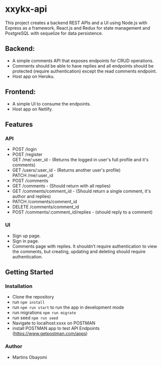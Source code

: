 # xxykx-api

This project creates a backend REST APIs and a UI using Node.js with Express as a framework, React.js and Redux for state management and PostgreSQL with sequelize for data persistence.

## Backend:
- A simple comments API that exposes endpoints for CRUD operations.
- Comments should be able to have replies and all endpoints should be protected
(require authentication) except the read comments endpoint.
- Host app on Heroku.

## Frontend:
- A simple UI to consume the endpoints.
- Host app on Netlify.

## Features
### API
<ul>
<li> POST /login</li>
<li> POST /register</li>
<l1> GET /me/:user_id - (Returns the logged in user's full profile and it's comments)</li>
<li> GET /users/:user_id - (Returns another user's profile) </li>
<l1> PATCH /me/:user_id </li>
<li> POST /comments</li>
<li> GET /comments - (Should return with all replies)</li>
<li> GET /comments/comment_id - (Should return a single comment, it's author and replies)</li>
<li> PATCH /comments/comment_id</li>
<li> DELETE /comments/comment_id</li>
<li>POST /comments/:comment_id/replies - (should reply to a comment)</li>
</ul>

### UI
<ul>
<li> Sign up page.</li>
<li> Sign in page.</li>
<li> Comments page with replies. It shouldn’t require authentication to view the comments, but creating, updating and deleting should require authentication.</li>
</ul>


## Getting Started
### Installation
- Clone the repository
- run `npm install`
- run `npm run start` to run the app in development mode
- run migrations `npm run migrate`
- run seed `npm run seed`
- Navigate to localhost:xxxx on POSTMAN
- install POSTMAN app to test API Endpoints (https://www.getpostman.com/apps)

### Author
- Martins Obayomi